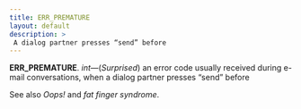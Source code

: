 ```yaml
---
title: ERR_PREMATURE
layout: default
description: >
 A dialog partner presses “send” before
---
```


__ERR_PREMATURE__.
_int_—(_Surprised_) an error code usually received during
e-mail conversations, when a dialog partner presses “send” before

See also _Oops!_ and _fat finger syndrome_.
